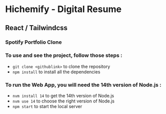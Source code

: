 # Hichemify - Digital Resume
## React / Tailwindcss
### Spotify Portfolio Clone

### To use and see the project, follow those steps :
- `git clone <githublink>` to clone the repository
- `npm install` to install all the dependencies

### To run the Web App, you will need the 14th version of Node.js :
- `nvm install 14` to get the 14th version of Node.js
- `nvm use 14` to choose the right version of Node.js
- `npm start` to start the local server
